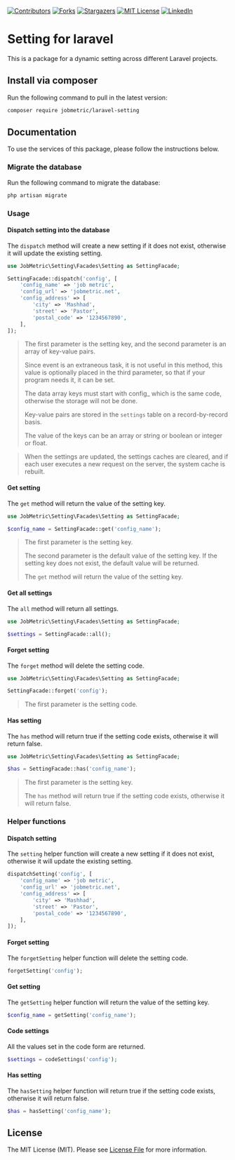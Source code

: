 [contributors-shield]: https://img.shields.io/github/contributors/jobmetric/laravel-setting.svg?style=for-the-badge
[contributors-url]: https://github.com/jobmetric/laravel-setting/graphs/contributors
[forks-shield]: https://img.shields.io/github/forks/jobmetric/laravel-setting.svg?style=for-the-badge&label=Fork
[forks-url]: https://github.com/jobmetric/laravel-setting/network/members
[stars-shield]: https://img.shields.io/github/stars/jobmetric/laravel-setting.svg?style=for-the-badge
[stars-url]: https://github.com/jobmetric/laravel-setting/stargazers
[license-shield]: https://img.shields.io/github/license/jobmetric/laravel-setting.svg?style=for-the-badge
[license-url]: https://github.com/jobmetric/laravel-setting/blob/master/LICENCE.md
[linkedin-shield]: https://img.shields.io/badge/-LinkedIn-blue.svg?style=for-the-badge&logo=linkedin&colorB=555
[linkedin-url]: https://linkedin.com/in/majidmohammadian

[![Contributors][contributors-shield]][contributors-url]
[![Forks][forks-shield]][forks-url]
[![Stargazers][stars-shield]][stars-url]
[![MIT License][license-shield]][license-url]
[![LinkedIn][linkedin-shield]][linkedin-url]

# Setting for laravel

This is a package for a dynamic setting across different Laravel projects.

## Install via composer

Run the following command to pull in the latest version:
```bash
composer require jobmetric/laravel-setting
```

## Documentation

To use the services of this package, please follow the instructions below.

### Migrate the database

Run the following command to migrate the database:
```bash
php artisan migrate
```

### Usage

#### Dispatch setting into the database

The `dispatch` method will create a new setting if it does not exist, otherwise it will update the existing setting.

```php
use JobMetric\Setting\Facades\Setting as SettingFacade;

SettingFacade::dispatch('config', [
    'config_name' => 'job metric',
    'config_url' => 'jobmetric.net',
    'config_address' => [
        'city' => 'Mashhad',
        'street' => 'Pastor',
        'postal_code' => '1234567890',
    ],
]);
```

> The first parameter is the setting key, and the second parameter is an array of key-value pairs.
>
> Since event is an extraneous task, it is not useful in this method, this value is optionally placed in the third parameter, so that if your program needs it, it can be set.
>
> The data array keys must start with config_ which is the same code, otherwise the storage will not be done.
> 
> Key-value pairs are stored in the `settings` table on a record-by-record basis.
> 
> The value of the keys can be an array or string or boolean or integer or float.

> When the settings are updated, the settings caches are cleared, and if each user executes a new request on the server, the system cache is rebuilt.

#### Get setting

The `get` method will return the value of the setting key.

```php
use JobMetric\Setting\Facades\Setting as SettingFacade;

$config_name = SettingFacade::get('config_name');
```

> The first parameter is the setting key.
> 
> The second parameter is the default value of the setting key. If the setting key does not exist, the default value will be returned.
> 
> The `get` method will return the value of the setting key.

#### Get all settings

The `all` method will return all settings.

```php
use JobMetric\Setting\Facades\Setting as SettingFacade;

$settings = SettingFacade::all();
```

#### Forget setting

The `forget` method will delete the setting code.

```php
use JobMetric\Setting\Facades\Setting as SettingFacade;

SettingFacade::forget('config');
```

> The first parameter is the setting code.

#### Has setting

The `has` method will return true if the setting code exists, otherwise it will return false.

```php
use JobMetric\Setting\Facades\Setting as SettingFacade;

$has = SettingFacade::has('config_name');
```

> The first parameter is the setting key.
> 
> The `has` method will return true if the setting code exists, otherwise it will return false.

### Helper functions

#### Dispatch setting

The `setting` helper function will create a new setting if it does not exist, otherwise it will update the existing setting.

```php
dispatchSetting('config', [
    'config_name' => 'job metric',
    'config_url' => 'jobmetric.net',
    'config_address' => [
        'city' => 'Mashhad',
        'street' => 'Pastor',
        'postal_code' => '1234567890',
    ],
]);
```

#### Forget setting

The `forgetSetting` helper function will delete the setting code.

```php
forgetSetting('config');
```

#### Get setting

The `getSetting` helper function will return the value of the setting key.

```php
$config_name = getSetting('config_name');
```

#### Code settings

All the values set in the code form are returned.

```php
$settings = codeSettings('config');
```

#### Has setting

The `hasSetting` helper function will return true if the setting code exists, otherwise it will return false.

```php
$has = hasSetting('config_name');
```

## License

The MIT License (MIT). Please see [License File](https://github.com/jobmetric/laravel-setting/blob/master/LICENCE.md) for more information.
